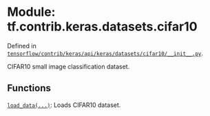 <div itemscope itemtype="http://developers.google.com/ReferenceObject">
<meta itemprop="name" content="tf.contrib.keras.datasets.cifar10" />
</div>

# Module: tf.contrib.keras.datasets.cifar10



Defined in [`tensorflow/contrib/keras/api/keras/datasets/cifar10/__init__.py`](https://www.tensorflow.org/code/tensorflow/contrib/keras/api/keras/datasets/cifar10/__init__.py).

CIFAR10 small image classification dataset.

## Functions

[`load_data(...)`](../../../../tf/contrib/keras/datasets/cifar10/load_data.md): Loads CIFAR10 dataset.

